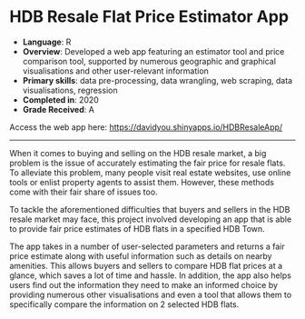 # HDB Resale Flat Price Estimator App

- **Language**: R
- **Overview**: Developed a web app featuring an estimator tool and price comparison tool, supported by numerous geographic and graphical visualisations and other user-relevant information
- **Primary skills**: data pre-processing, data wrangling, web scraping, data visualisations, regression
- **Completed in**: 2020
- **Grade Received**: A

Access the web app here:  <a href="https://davidyou.shinyapps.io/HDBResaleApp/" target="_blank">https://davidyou.shinyapps.io/HDBResaleApp/</a>

------

When it comes to buying and selling on the HDB resale market, a big problem is the issue of accurately estimating the fair price for resale flats. To alleviate this problem, many people visit real estate websites, use online tools or enlist property agents to assist them. However, these methods come with their fair share of issues too.

To tackle the aforementioned difficulties that buyers and sellers in the HDB resale market may face, this project involved developing an app that is able to provide fair price estimates of HDB flats in a specified HDB Town.

The app takes in a number of user-selected parameters and returns a fair price estimate along with useful information such as details on nearby amenities. This allows buyers and sellers to compare HDB flat prices at a glance, which saves a lot of time and hassle. In addition, the app also helps users find out the information they need to make an informed choice by providing numerous other visualisations and even a tool that allows them to specifically compare the information on 2 selected HDB flats.